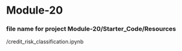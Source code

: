 # Module-20     



### file name for project Module-20/Starter_Code/Resources
/credit_risk_classification.ipynb
